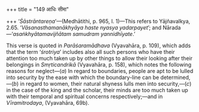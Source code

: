 +++
title = "149 आधिः सीमा"

+++
‘*Śāstrāntareṇa*’—(Medhātithi, p. 965, l. 1)—This refers to Yājñavalkya,
2.65. ‘*Vāsanasthamanākhyāya haste nyasya yadarpayet*’; and
Nārada—‘*asaṅkhyātamavijñātam samudram yannidhīyate*.’

This verse is quoted in *Parāśaramādhava* (Vyavahāra, p. 109), which
adds that the term ‘*śrotriya*’ includes also all such persons who have
their attention too much taken up by other things to allow their looking
after their belongings in *Smṛticandrikā* (Vyavahāra, p. 158), which
notes the following reasons for neglect—(*a*) In regard to boundaries,
people are apt to be lulled into security by the ease with which the
boundary-line can be determined,—(*b*) in regard to women, their natural
shyness lulls men into security,—(*c*) in the case of the king and the
scholar, their minds are too much taken up with their temporal and
spiritual concerns respectively;—and in *Vīramitrodaya*, (Vyavahāra,
69b).


